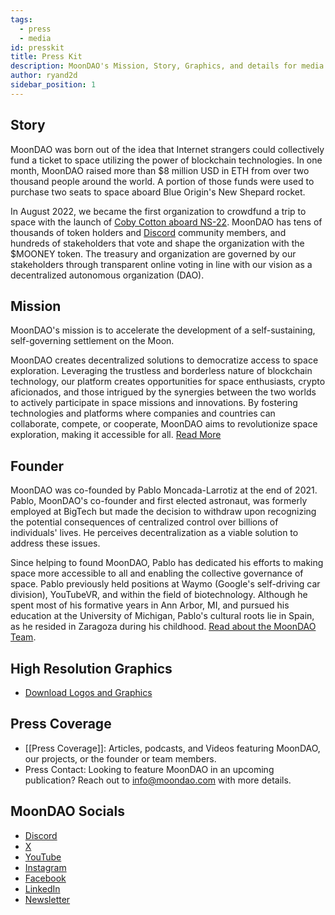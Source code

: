```yaml
---
tags:
  - press
  - media
id: presskit
title: Press Kit
description: MoonDAO's Mission, Story, Graphics, and details for media features.
author: ryand2d
sidebar_position: 1
---
```

## Story
MoonDAO was born out of the idea that Internet strangers could collectively fund a ticket to space utilizing the power of blockchain technologies. In one month, MoonDAO raised more than $8 million USD in ETH from over two thousand people around the world. A portion of those funds were used to purchase two seats to space aboard Blue Origin's New Shepard rocket. 

In August 2022, we became the first organization to crowdfund a trip to space with the launch of [Coby Cotton aboard NS-22](https://www.youtube.com/watch?v=YXXlSG-du7c). MoonDAO has tens of thousands of token holders and [Discord](https://www.moondao.com/discord) community members, and hundreds of stakeholders that vote and shape the organization with the $MOONEY token. The treasury and organization are governed by our stakeholders through transparent online voting in line with our vision as a decentralized autonomous organization (DAO). 

## Mission
MoonDAO's mission is to accelerate the development of a self-sustaining, self-governing settlement on the Moon.

MoonDAO creates decentralized solutions to democratize access to space exploration. Leveraging the trustless and borderless nature of blockchain technology, our platform creates opportunities for space enthusiasts, crypto aficionados, and those intrigued by the synergies between the two worlds to actively participate in space missions and innovations. By fostering technologies and platforms where companies and countries can collaborate, compete, or cooperate, MoonDAO aims to revolutionize space exploration, making it accessible for all. [Read More](Mission.md)

## Founder
MoonDAO was co-founded by Pablo Moncada-Larrotiz at the end of 2021. Pablo, MoonDAO's co-founder and first elected astronaut, was formerly employed at BigTech but made the decision to withdraw upon recognizing the potential consequences of centralized control over billions of individuals' lives. He perceives decentralization as a viable solution to address these issues. 

Since helping to found MoonDAO, Pablo has dedicated his efforts to making space more accessible to all and enabling the collective governance of space. Pablo previously held positions at Waymo (Google's self-driving car division), YouTubeVR, and within the field of biotechnology. Although he spent most of his formative years in Ann Arbor, MI, and pursued his education at the University of Michigan, Pablo's cultural roots lie in Spain, as he resided in Zaragoza during his childhood.
[Read about the MoonDAO Team](Team.md).

## High Resolution Graphics
- [Download Logos and Graphics](https://drive.google.com/drive/folders/1xFv7fFPVLUKWPhd9LKd7-PWYH28WyUGP?usp=drive_link)

## Press Coverage
- [[Press Coverage]]: Articles, podcasts, and Videos featuring MoonDAO, our projects, or the founder or team members.
- Press Contact: Looking to feature MoonDAO in an upcoming publication? Reach out to info@moondao.com with more details.

## MoonDAO Socials
- [Discord](https://moondao.com/discord)
- [X](https://twitter.com/OfficialMoonDAO)
- [YouTube](https://www.youtube.com/@officialmoondao)
- [Instagram](https://instagram.com/official_moondao)
- [Facebook](https://www.facebook.com/officialmoondao)
- [LinkedIn](https://linkedin.com/company/moondao)
- [Newsletter](https://app.moondao.com/news)